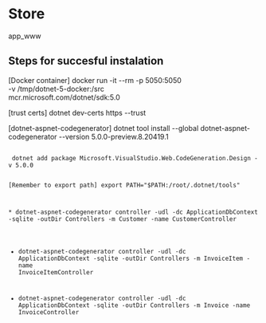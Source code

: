 # Store
app_www

## Steps for succesful instalation 

[Docker container]
docker run -it --rm \-p 5050:5050 \
-v /tmp/dotnet-5-docker:/src \
mcr.microsoft.com/dotnet/sdk:5.0

[trust certs]
dotnet dev-certs https --trust

[dotnet-aspnet-codegenerator]
dotnet tool install --global dotnet-aspnet-codegenerator --version 5.0.0-preview.8.20419.1

<code gen>
 dotnet add package Microsoft.VisualStudio.Web.CodeGeneration.Design -v 5.0.0

[Remember to export path]
export PATH="$PATH:/root/.dotnet/tools"

<repeat operation>
* dotnet-aspnet-codegenerator controller -udl -dc ApplicationDbContext  -sqlite -outDir Controllers -m Customer -name CustomerController

* dotnet-aspnet-codegenerator controller -udl -dc ApplicationDbContext  -sqlite -outDir Controllers -m InvoiceItem -name InvoiceItemController

* dotnet-aspnet-codegenerator controller -udl -dc ApplicationDbContext  -sqlite -outDir Controllers -m Invoice -name InvoiceController